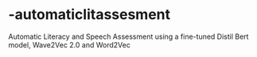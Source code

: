 # -automaticlitassesment
Automatic Literacy and Speech Assessment using a fine-tuned Distil Bert model, Wave2Vec 2.0 and Word2Vec
